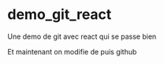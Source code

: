 # demo_git_react
Une demo de git avec react qui se passe bien

Et maintenant on modifie de puis github
